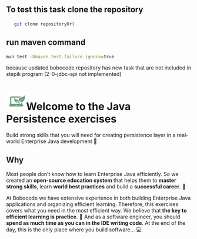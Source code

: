 ## To test this task clone the repository
```bash
   git clone repositoryUrl
```
## run maven command
```bash
mvn test -Dmaven.test.failure.ignore=true 
```
because updated bobocode repository has new task that are not included
in stepik program (2-0-jdbc-api not implemented)

# <img src="https://raw.githubusercontent.com/bobocode-projects/resources/master/image/logo_transparent_background.png" height=50/>Welcome to the Java Persistence exercises
Build strong skills that you will need for creating persistence layer in a real-world Enterprise Java development 💪

## Why
Most people don’t know how to learn Enterprise Java efficiently. So we created an **open-source education system**
that helps them to **master strong skills**, learn **world best practices** and build a **successful career**. 🚀

At Bobocode we have extensive experience in both building Enterprise Java applications and organizing efficient learning.
Therefore, this exercises covers what you need in the most efficient way. We believe that
**the key to efficient learning is practice**. 💪 And as a software engineer, you should **spend as much time as you can in the IDE writing code**.
At the end of the day, this is the only place where you build software... 💻

